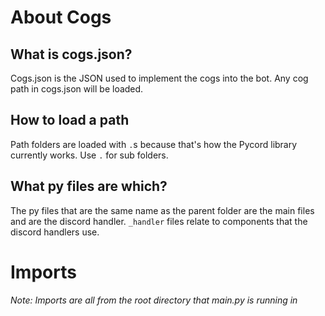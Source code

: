 # About Cogs
## What is cogs.json?
Cogs.json is the JSON used to implement the cogs into the bot.
Any cog path in cogs.json will be loaded.

## How to load a path
Path folders are loaded with `.`s because that's how the Pycord library currently works. Use `.` for sub folders.

## What py files are which?
The py files that are the same name as the parent folder are the main files and are the 
discord handler. `_handler` files relate to components that the discord handlers use.

# Imports
*Note: Imports are all from the root directory that main.py is running in*